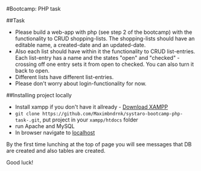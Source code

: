 
#Bootcamp: PHP task

##Task

* Please build a web-app with php (see step 2 of the bootcamp) with the functionality to CRUD shopping-lists. The shopping-lists should have an editable name, a created-date and an updated-date.
* Also each list should have within it the functionality to CRUD list-entries. Each list-entry has a name and the states "open" and "checked" - crossing off one entry sets it from open to checked. You can also turn it back to open.
* Different lists have different list-entries.
* Please don't worry about login-functionality for now.

##Installing project locally

* Install xampp if you don't have it allready - [Download XAMPP](https://www.apachefriends.org/ru/index.html)
*  `git clone https://github.com/Maximbndrnk/systaro-bootcamp-php-task-.git`, put project in your `xampp/htdocs` folder
*  run Apache and MySQL
*  In browser navigate to [localhost](http://localhost/shopping-list/)

By the first time lunching at the top of page you will see messages that DB are created and also tables are created.

Good luck!